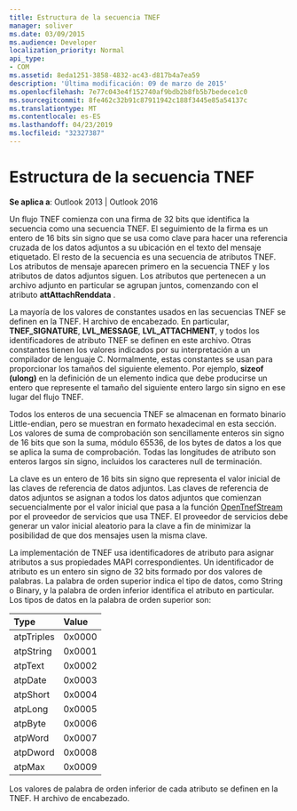 ```yaml
---
title: Estructura de la secuencia TNEF
manager: soliver
ms.date: 03/09/2015
ms.audience: Developer
localization_priority: Normal
api_type:
- COM
ms.assetid: 8eda1251-3858-4832-ac43-d817b4a7ea59
description: 'Última modificación: 09 de marzo de 2015'
ms.openlocfilehash: 7e77c043e4f152740af9bdb2b8fb5b7bedece1c0
ms.sourcegitcommit: 8fe462c32b91c87911942c188f3445e85a54137c
ms.translationtype: MT
ms.contentlocale: es-ES
ms.lasthandoff: 04/23/2019
ms.locfileid: "32327387"
---
```

# <a name="tnef-stream-structure"></a>Estructura de la secuencia TNEF

  
  
**Se aplica a**: Outlook 2013 | Outlook 2016 
  
Un flujo TNEF comienza con una firma de 32 bits que identifica la secuencia como una secuencia TNEF. El seguimiento de la firma es un entero de 16 bits sin signo que se usa como clave para hacer una referencia cruzada de los datos adjuntos a su ubicación en el texto del mensaje etiquetado. El resto de la secuencia es una secuencia de atributos TNEF. Los atributos de mensaje aparecen primero en la secuencia TNEF y los atributos de datos adjuntos siguen. Los atributos que pertenecen a un archivo adjunto en particular se agrupan juntos, comenzando con el atributo **attAttachRenddata** . 
  
La mayoría de los valores de constantes usados en las secuencias TNEF se definen en la TNEF. H archivo de encabezado. En particular, **TNEF_SIGNATURE**, **LVL_MESSAGE**, **LVL_ATTACHMENT**, y todos los identificadores de atributo TNEF se definen en este archivo. Otras constantes tienen los valores indicados por su interpretación a un compilador de lenguaje C. Normalmente, estas constantes se usan para proporcionar los tamaños del siguiente elemento. Por ejemplo, **sizeof (ulong)** en la definición de un elemento indica que debe producirse un entero que represente el tamaño del siguiente entero largo sin signo en ese lugar del flujo TNEF. 
  
Todos los enteros de una secuencia TNEF se almacenan en formato binario Little-endian, pero se muestran en formato hexadecimal en esta sección. Los valores de suma de comprobación son sencillamente enteros sin signo de 16 bits que son la suma, módulo 65536, de los bytes de datos a los que se aplica la suma de comprobación. Todas las longitudes de atributo son enteros largos sin signo, incluidos los caracteres null de terminación.
  
La clave es un entero de 16 bits sin signo que representa el valor inicial de las claves de referencia de datos adjuntos. Las claves de referencia de datos adjuntos se asignan a todos los datos adjuntos que comienzan secuencialmente por el valor inicial que pasa a la función [OpenTnefStream](opentnefstream.md) por el proveedor de servicios que usa TNEF. El proveedor de servicios debe generar un valor inicial aleatorio para la clave a fin de minimizar la posibilidad de que dos mensajes usen la misma clave. 
  
La implementación de TNEF usa identificadores de atributo para asignar atributos a sus propiedades MAPI correspondientes. Un identificador de atributo es un entero sin signo de 32 bits formado por dos valores de palabras. La palabra de orden superior indica el tipo de datos, como String o Binary, y la palabra de orden inferior identifica el atributo en particular. Los tipos de datos en la palabra de orden superior son:
  
|**Type**|**Value**|
|:-----|:-----|
|atpTriples  <br/> |0x0000  <br/> |
|atpString  <br/> |0x0001  <br/> |
|atpText  <br/> |0x0002  <br/> |
|atpDate  <br/> |0x0003  <br/> |
|atpShort  <br/> |0x0004  <br/> |
|atpLong  <br/> |0x0005  <br/> |
|atpByte  <br/> |0x0006  <br/> |
|atpWord  <br/> |0x0007  <br/> |
|atpDword  <br/> |0x0008  <br/> |
|atpMax  <br/> |0x0009  <br/> |
   
Los valores de palabra de orden inferior de cada atributo se definen en la TNEF. H archivo de encabezado.
  

